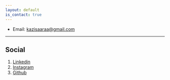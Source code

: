 ```yaml
---
layout: default
is_contact: true
---
```


* Email: [kazisaaraa@gmail.com](mailto:kazisaaraa@gmail.com)

---

## Social

1. [Linkedin](https://www.linkedin.com/in/saaraa-kazi-54752118b/)
2. [Instagram](https://instagram.com/escapslockism?igshid=MWkwNnNsN29nODlheQ%3D%3D&utm_source=qr)
3. [Github](https://github.com/Saphiraa)
